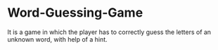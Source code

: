 # Word-Guessing-Game
It is a game in which the player has to correctly guess the letters of an unknown word, with help of a hint.
